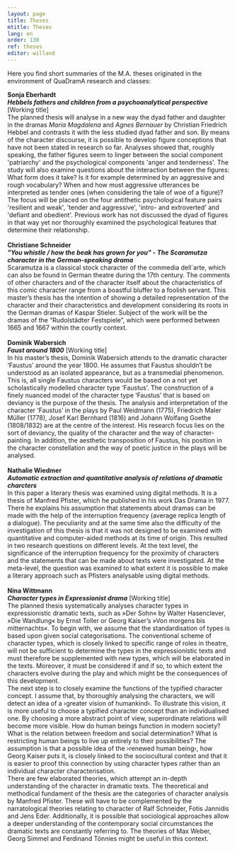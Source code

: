 ```yaml
---
layout: page
title: Theses
mtitle: Theses
lang: en
order: 130
ref: theses
editor: willand
---
```


Here you find short summaries of the M.A. theses originated in the environment of QuaDramA research and classes:

<b>Sonja Eberhardt<br>
<i>Hebbels fathers and children from a psychoanalytical perspective </i></b> [Working title]<br>
The planned thesis will analyse in a new way the dyad father and daughter in the dramas <i>Maria Magdalena</i> and <i>Agnes Bernauer</i> by Christian Friedrich Hebbel and contrasts it with the less studied dyad father and son. By means of the character discourse, it is possible to develop figure conceptions that have not been stated in research so far. Analyses showed that, roughly speaking, the father figures seem to linger between the social component 'patriarchy' and the psychological components 'anger and tenderness'. The study will also examine questions about the interaction between the figures: What form does it take? Is it for example determined by an aggressive and rough vocabulary? When and how must aggressive utterances be interpreted as tender ones (when considering the tale of woe of a figure)? The focus will be placed on the four antithetic psychological feature pairs 'resilient and weak', 'tender and aggressive', 'intro- and extroverted' and 'defiant and obedient'. Previous work has not discussed the dyad of figures in that way yet nor thoroughly examined the psychological features that determine their relationship. <br>
<br>
<b>Christiane Schneider<br>
<i>"You whistle / how the beak has grown for you" - The Scaramutza character in the German-speaking drama</i></b><br>
Scaramutza is a classical stock character of the commedia dell´arte, which can also be found in German theatre during the 17th century. The comments of other characters and of the character itself about the characteristics of this comic character range from a boastful bluffer to a foolish servant. This master’s thesis has the intention of showing a detailed representation of the character and their characteristics and development considering its roots in the German dramas of Kaspar Stieler. Subject of the work will be the dramas of the “Rudolstädter Festspiele”, which were performed between 1665 and 1667 within the courtly context. <br>
<br>
<b>Dominik Wabersich<br>
<i>Faust around 1800</i></b> [Working title]<br>
In his master’s thesis, Dominik Wabersich attends to the dramatic character ‘Faustus’ around the year 1800. He assumes that Faustus shouldn’t be understood as an isolated appearance, but as a transmedial phenomenon. This is, all single Faustus characters would be based on a not yet scholastically modelled character type ‘Faustus’. The construction of a finely nuanced model of the character type ‘Faustus’ that is based on deviancy is the purpose of the thesis. The analysis and interpretation of the character ‘Faustus’ in the plays by Paul Weidmann (1775), Friedrich Maler Müller (1778), Josef Karl Bernhard (1816) and Johann Wolfang Goethe (1808/1832) are at the centre of the interest. His research focus lies on the sort of deviancy, the quality of the character and the way of character-painting. In addition, the aesthetic transposition of Faustus, his position in the character constellation and the way of poetic justice in the plays will be analysed.<br>
<br>
<b>Nathalie Wiedmer<br>
<i>Automatic extraction and quantitative analysis of relations of dramatic charcters</i></b><br>
In this paper a literary thesis was examined using digital methods. It is a thesis of Manfred Pfister, which he published in his work Das Drama in 1977. There he explains his assumption that statements about dramas can be made with the help of the interruption frequency (average replica length of a dialogue). The peculiarity and at the same time also the difficulty of the investigation of this thesis is that it was not designed to be examined with quantitative and computer-aided methods at its time of origin. This resulted in two research questions on different levels. At the text level, the significance of the interruption frequency for the proximity of characters and the statements that can be made about texts were investigated. At the meta-level, the question was examined to what extent it is possible to make a literary approach such as Pfisters analysable using digital methods. <br>
<br>
<b>Nina Wittmann<br>
<i>Character types in Expressionist drama</i></b> [Working title]<br>
The planned thesis systematically analyses character types in expressionistic dramatic texts, such as »Der Sohn« by Walter Hasenclever, »Die Wandlung« by Ernst Toller or Georg Kaiser’s »Von morgens bis mitternachts«. To begin with, we assume that the standardisation of types is based upon given social categorisations. The conventional scheme of character types, which is closely linked to specific range of roles in theatre, will not be sufficient to determine the types in the expressionistic texts and must therefore be supplemented with new types, which will be elaborated in the texts. Moreover, it must be considered if and if so, to which extent the characters evolve during the play and which might be the consequences of this development.<br>
The next step is to closely examine the functions of the typified character concept. I assume that, by thoroughly analysing the characters, we will detect an idea of a ›greater vision of humankind‹. To illustrate this vision, it is more useful to choose a typified character concept than an individualised one. By choosing a more abstract point of view, superordinate relations will become more visible. How do human beings function in modern society? What is the relation between freedom and social determination? What is restricting human beings to live up entirely to their possibilities? The assumption is that a possible idea of the ›renewed human being‹, how Georg Kaiser puts it, is closely linked to the sociocultural context and that it is easier to proof this connection by using character types rather than an individual character characterisation. <br>
There are few elaborated theories, which attempt an in-depth understanding of the character in dramatic texts. The theoretical and methodical fundament of the thesis are the categories of character analysis by Manfred Pfister. These will have to be complemented by the narratological theories relating to character of Ralf Schneider, Fotis Jannidis and Jens Eder. Additionally, it is possible that sociological approaches allow a deeper understanding of the contemporary social circumstances the dramatic texts are constantly referring to. The theories of Max Weber, Georg Simmel and Ferdinand Tönnies might be useful in this context.
